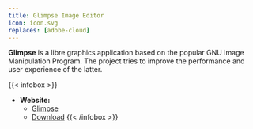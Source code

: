 ```yaml
---
title: Glimpse Image Editor
icon: icon.svg
replaces: [adobe-cloud]
---
```


**Glimpse** is a libre graphics application based on the popular GNU Image Manipulation Program. The project tries to improve the performance and user experience of the latter.

{{< infobox >}}
- **Website:**
    - [Glimpse](https://glimpse-editor.org/)
    - [Download](https://glimpse-editor.org/downloads/)
{{< /infobox >}}
